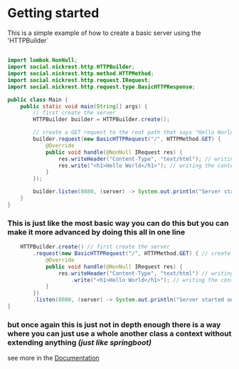 # Getting started
This is a simple example of how to create a basic server using the 'HTTPBuilder`

## 

```java
import lombok.NonNull;
import social.nickrest.http.HTTPBuilder;
import social.nickrest.http.method.HTTPMethod;
import social.nickrest.http.request.IRequest;
import social.nickrest.http.request.type.BasicHTTPResponse;

public class Main {
    public static void main(String[] args) {
        // first create the server
        HTTPBuilder builder = HTTPBuilder.create();

        // create a GET request to the root path that says "Hello World"
        builder.request(new BasicHTTPRequest("/", HTTPMethod.GET) {
            @Override
            public void handle(@NonNull IRequest res) {
                res.writeHeader("Content-Type", "text/html"); // writing the content type (defualt being text/plain)
                res.write("<h1>Hello World</h1>"); // writing the content
            }
        });

        builder.listen(8080, (server) -> System.out.println("Server started on port " + server.getPort()));
    }
}
```

### This is just like the most basic way you can do this but you can make it more advanced by doing this all in one line
```java
    HTTPBuilder.create() // first create the server
        .request(new BasicHTTPRequest("/", HTTPMethod.GET) { // create a GET request to the root path that says "Hello World"
            @Override
            public void handle(@NonNull IRequest res) {
                res.writeHeader("Content-Type", "text/html") // writing the content type (default being text/plain)
                    .write("<h1>Hello World</h1>"); // writing the content
            }
        })
        .listen(8080, (server) -> System.out.println("Server started on port " + server.getPort()));
}
```

### but once again this is just not in depth enough there is a way where you can just use a whole another class a context without extending anything ***(just like springboot)***
see more in the [Documentation](./docs)

